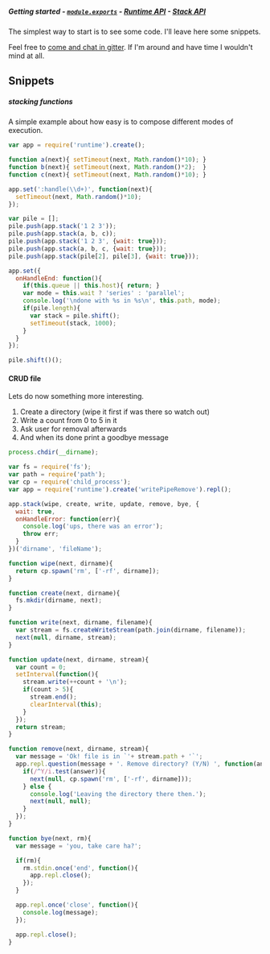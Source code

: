##### Getting started - [`module.exports`][t-module] - [Runtime API][t-runtime-api] - [Stack API][t-stack-api]

The simplest way to start is to see some code. I'll leave here some snippets.

Feel free to [come and chat in gitter](https://gitter.im/stringparser/gulp-runtime). If I'm around and have time I wouldn't mind at all.

## Snippets

##### stacking functions

A simple example about how easy is to compose different modes of execution.

```js
var app = require('runtime').create();

function a(next){ setTimeout(next, Math.random()*10); }
function b(next){ setTimeout(next, Math.random()*2);  }
function c(next){ setTimeout(next, Math.random()*10); }

app.set(':handle(\\d+)', function(next){
  setTimeout(next, Math.random()*10);
});

var pile = [];
pile.push(app.stack('1 2 3'));
pile.push(app.stack(a, b, c));
pile.push(app.stack('1 2 3', {wait: true}));
pile.push(app.stack(a, b, c, {wait: true}));
pile.push(app.stack(pile[2], pile[3], {wait: true}));

app.set({
  onHandleEnd: function(){
    if(this.queue || this.host){ return; }
    var mode = this.wait ? 'series' : 'parallel';
    console.log('\ndone with %s in %s\n', this.path, mode);
    if(pile.length){
      var stack = pile.shift();
      setTimeout(stack, 1000);
    }
  }
});

pile.shift()();
```

#### CRUD file

Lets do now something more interesting.

1. Create a directory (wipe it first if was there so watch out)
1. Write a count from 0 to 5 in it
1. Ask user for removal afterwards
1. And when its done print a goodbye message

```js
process.chdir(__dirname);

var fs = require('fs');
var path = require('path');
var cp = require('child_process');
var app = require('runtime').create('writePipeRemove').repl();

app.stack(wipe, create, write, update, remove, bye, {
  wait: true,
  onHandleError: function(err){
    console.log('ups, there was an error');
    throw err;
  }
})('dirname', 'fileName');

function wipe(next, dirname){
  return cp.spawn('rm', ['-rf', dirname]);
}

function create(next, dirname){
  fs.mkdir(dirname, next);
}

function write(next, dirname, filename){
  var stream = fs.createWriteStream(path.join(dirname, filename));
  next(null, dirname, stream);
}

function update(next, dirname, stream){
  var count = 0;
  setInterval(function(){
    stream.write(++count + '\n');
    if(count > 5){
      stream.end();
      clearInterval(this);
    }
  });
  return stream;
}

function remove(next, dirname, stream){
  var message = 'Ok! file is in `'+ stream.path + '`';
  app.repl.question(message + '. Remove directory? (Y/N) ', function(answer){
    if(/^Y/i.test(answer)){
      next(null, cp.spawn('rm', ['-rf', dirname]));
    } else {
      console.log('Leaving the directory there then.');
      next(null, null);
    }
  });
}

function bye(next, rm){
  var message = 'you, take care ha?';

  if(rm){
    rm.stdin.once('end', function(){
      app.repl.close();
    });
  }

  app.repl.once('close', function(){
    console.log(message);
  });

  app.repl.close();
}
```


<!--
  x-: is for just a link
  t-: is for doc's toc
-->

[t-docs]: http://github.com/stringparser/runtime/tree/master/docs

[t-module]: http://github.com/stringparser/runtime/tree/master/docs/api/readme.md

[t-stack-api]: http://github.com/stringparser/runtime/tree/master/docs/api/stack.md

[t-runtime-api]: http://github.com/stringparser/runtime/tree/master/docs/api/runtime.md

[x-completer]: http://github.com/stringparser/runtime/tree/master/lib/completer.js
